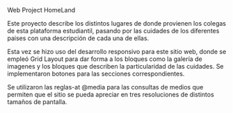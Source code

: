 Web Project HomeLand

Este proyecto describe los distintos lugares de donde provienen los colegas
de esta plataforma estudiantil, pasando por las cuidades de los diferentes paises
con una descripción de cada una de ellas.

Esta vez se hizo uso del desarrollo responsivo para este sitio web, donde se empleó
Grid Layout para dar forma a los bloques como la galería de imagenes y los bloques
que describen la particularidad de las cuidades. Se implementaron botones para
las secciones correspondientes.

Se utilizaron las reglas-at @media para las consultas de medios que permiten que
el sitio se pueda apreciar en tres resoluciones de distintos tamaños de pantalla.
